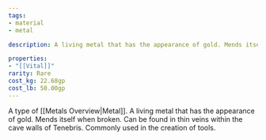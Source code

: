 ```yaml
---
tags:
- material
- metal

description: A living metal that has the appearance of gold. Mends itself when broken. Can be found in thin veins within the cave walls of Tenebris. Commonly used in the creation of tools.

properties:
- "[[Vital]]"
rarity: Rare 
cost_kg: 22.68gp
cost_lb: 50.00gp
---
```

A type of [[Metals Overview|Metal]]. A living metal that has the appearance of gold. Mends itself when broken. Can be found in thin veins within the cave walls of Tenebris. Commonly used in the creation of tools.